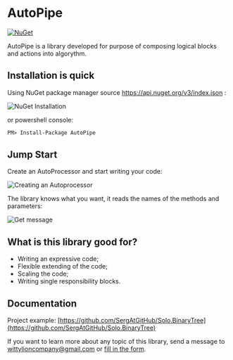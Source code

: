 # AutoPipe 

[![NuGet](https://img.shields.io/nuget/v/AutoPipe.svg?style=plastic)](https://www.nuget.org/packages/AutoPipe/)

AutoPipe is a library developed for purpose of composing logical blocks and actions into algorythm.


## Installation is quick

Using NuGet package manager source https://api.nuget.org/v3/index.json :

![NuGet Installation](https://raw.githubusercontent.com/wittylion/Pipelines.Net/release/2.0/docs/README/nuget.png)

or powershell console:

```ps
PM> Install-Package AutoPipe
```

## Jump Start

Create an AutoProcessor and start writing your code:

![Creating an Autoprocessor](https://raw.githubusercontent.com/wittylion/Pipelines.Net/release/2.0/docs/images/first-step.gif)

The library knows what you want, it reads the names of the methods and parameters:

![Get message](https://raw.githubusercontent.com/wittylion/Pipelines.Net/release/2.0/docs/images/get-message.gif)

## What is this library good for?

- Writing an expressive code;
- Flexible extending of the code;
- Scaling the code; 
- Writing single responsibility blocks.

## Documentation

Project example: [https://github.com/SergAtGitHub/Solo.BinaryTree](https://github.com/SergAtGitHub/Solo.BinaryTree)

If you want to learn more about any topic of this library, send a message to [wittylioncompany@gmail.com](mailto:wittylioncompany@gmail.com) or [fill in the form](https://forms.gle/Y8aogzwPQ3sLKXMCA).
